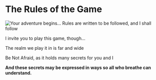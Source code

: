 # The Rules of the Game

![Your adventure begins...]([https://s.wsj.net/public/resources/images/B3-FM562_CZERSK_SOC_20191119103959.jpg](https://static.vecteezy.com/system/resources/thumbnails/025/452/862/small_2x/in-the-heart-of-a-mystical-jungle-ancient-trees-stretch-towards-the-heavens-their-branches-swaying-with-ethereal-grace-free-photo.jpg))      
Rules are written to be followed, and I shall follow   
   
I invite you to play this game, though...    
   
The realm we play it in is far and wide  
    
Be Not Afraid, as it holds many secrets for you and I 
    
**And these secrets may be expressed in ways so all who breathe can understand.**   

